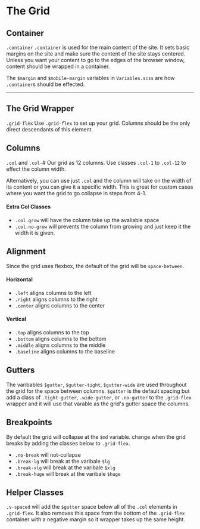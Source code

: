 
# The Grid

## Container

`.container`
`.container` is used for the main content of the site. It sets basic margins on the site and make sure the content of the site stays centered. Unless you want your content to go to the edges of the browser window, content should be wrapped in a container.

The `$margin` and `$mobile-margin` variables in `Variables.scss` are how `.container`s should be effected.

---

## The Grid Wrapper
`.grid-flex`
Use `.grid-flex` to set up your grid. Columns should be the only direct descendants of this element.


## Columns
`.col` and `.col-`#
Our grid as 12 columns. Use classes `.col-1` to `.col-12` to effect the column width.

Alternatively, you can use just `.col` and the column will take on the width of its content or you can give it a specific width. This is great for custom cases where you want the grid to go collapse in steps from 4-1.

#### Extra Col Classes

* `.col.grow` will have the column take up the avaliable space
* `.col.no-grow` will prevents the column from growing and just keep it the width it is given.


## Alignment

Since the grid uses flexbox, the default of the grid will be `space-between`.

#### Horizontal

* `.left` aligns columns to the left
* `.right` aligns columns to the right
* `.center` aligns columns to the center

#### Vertical

* `.top` aligns columns to the top
* `.bottom` aligns columns to the bottom
* `.middle` aligns columns to the middle
* `.baseline` aligns columns to the baseline


## Gutters

The varibables `$gutter`, `$gutter-tight`, `$gutter-wide` are used throughout the grid for the space between columns. `$gutter` is the default spacing but add a class of `.tight-gutter`, `.wide-gutter`, or `.no-gutter` to the `.grid-flex` wrapper and it will use that varable as the grid's gutter space the columns.


## Breakpoints

By default the grid will collapse at the `$md` variable.
change when the grid breaks by adding the classes below to `.grid-flex`.

* `.no-break` will not-collapse
* `.break-lg` will break at the varibale `$lg`
* `.break-xlg` will break at the varibale `$xlg`
* `.break-huge` will break at the varibale `$huge`


## Helper Classes

`.v-spaced` will add the `$gutter` space below all of the `.col` elements in `.grid-flex`. It also removes this space from the bottom of the `.grid-flex` container with a negative margin so it wrapper takes up the same height.